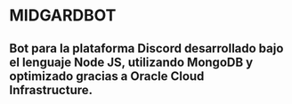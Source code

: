 # MIDGARDBOT
## Bot para la plataforma Discord desarrollado bajo el lenguaje Node JS, utilizando MongoDB y optimizado gracias a Oracle Cloud Infrastructure.
